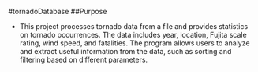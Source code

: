 #tornadoDatabase
  ##Purpose
- This project processes tornado data from a file and provides statistics on tornado occurrences. The data includes year, location, Fujita 
  scale rating, wind speed, and fatalities. The program allows users to analyze and extract useful information from the data, such as sorting 
  and filtering based on different parameters.
